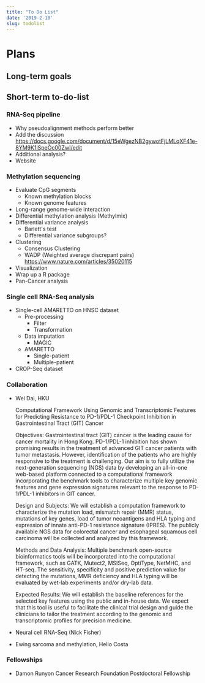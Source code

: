 ```yaml
---
title: "To Do List"
date: '2019-2-10'
slug: todolist
---
```


# Plans

## Long-term goals

## Short-term to-do-list

### RNA-Seq pipeline
* Why pseudoalignment methods perform better
* Add the discussion  
  https://docs.google.com/document/d/15eWgezNB2gywotFjLMLqXF41e-8YM9K1lSpeOc00ZwI/edit
* Additional analysis?
* Website

### Methylation sequencing
* Evaluate CpG segments
  - Known methylation blocks
  - Known genome features
* Long-range genome-wide interaction
* Differential methylation analysis (Methylmix)
* Differential variance analysis
  - Barlett's test
  - Differential variance subgroups?
* Clustering
  - Consensus Clustering
  - WADP (Weighted average discrepant pairs)  
    https://www.nature.com/articles/35020115
* Visualization
* Wrap up a R package  
* Pan-Cancer analysis

### Single cell RNA-Seq analysis
* Single-cell AMARETTO on HNSC dataset
  - Pre-processing
      - Filter
      - Transformation
  - Data imputation
      - MAGIC
  - AMARETTO
      - Single-patient
      - Multiple-patient
* CROP-Seq dataset

### Collaboration
* Wei Dai, HKU

  Computational Framework Using Genomic and Transcriptomic Features for Predicting Resistance to PD-1/PDL-1 Checkpoint Inhibition in Gastrointestinal Tract (GIT) Cancer

  Objectives: Gastrointestinal tract (GIT) cancer is the leading cause for cancer mortality in Hong Kong. PD-1/PDL-1 inhibition has shown promising results in the treatment of advanced GIT cancer patients with tumor metastasis. However, identification of the patients who are highly responsive to the treatment is challenging. Our aim is to fully utilize the next-generation sequencing (NGS) data by developing an all-in-one web-based platform connected to a computational framework incorporating the benchmark tools to characterize multiple key genomic features and gene expression signatures relevant to the response to PD-1/PDL-1 inhibitors in GIT cancer.

  Design and Subjects: We will establish a computation framework to characterize the mutation load, mismatch repair (MMR) status, mutations of key genes, load of tumor neoantigens and HLA typing and expression of innate anti-PD-1 resistance signature (IPRES). The publicly available NGS data for colorectal cancer and esophageal squamous cell carcinoma will be collected and analyzed by this framework.

  Methods and Data Analysis: Multiple benchmark open-source bioinformatics tools will be incorporated into the computational framework, such as GATK, Mutect2, MSISeq, OptiType, NetMHC, and HT-seq. The sensitivity, specificity and positive prediction value for detecting the mutations, MMR deficiency and HLA typing will be evaluated by wet-lab experiments and/or dry-lab data.

  Expected Results: We will establish the baseline references for the selected key features using the public and in-house data. We expect that this tool is useful to facilitate the clinical trial design and guide the clinicians to tailor the treatment according to the genomic and transcriptomic profiles for precision medicine.

* Neural cell RNA-Seq (Nick Fisher)
* Ewing sarcoma and methylation, Helio Costa

### Fellowships
* Damon Runyon Cancer Research Foundation Postdoctoral Fellowship
